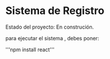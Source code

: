 <h1> Sistema de Registro </h1>

Estado del proyecto: En construción.

para ejecutar el sistema , debes poner:

 '''npm install react'''
